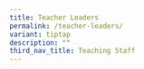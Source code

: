 ```yaml
---
title: Teacher Leaders
permalink: /teacher-leaders/
variant: tiptap
description: ""
third_nav_title: Teaching Staff
---
```

